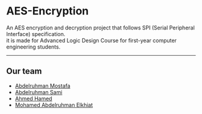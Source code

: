 # AES-Encryption

An AES encryption and decryption project that follows SPI (Serial Peripheral Interface) specification.  
it is made for Advanced Logic Design Course for first-year computer engineering students.

---

## Our team

- [Abdelruhman Mostafa](https://github.com/Abdulrahman-Mostafa10)
- [Abdelruhman Sami](https://github.com/AbdelruhmanSamy)
- [Ahmed Hamed](https://github.com/AhmedHamed3699)
- [Mohamed Abdelruhman Elkhiat](https://github.com/Elkhiat15)
